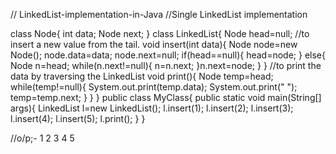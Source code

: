 // LinkedList-implementation-in-Java
//Single LinkedList implementation

class Node{
  int data;
  Node next;
}
 class LinkedList{
    Node head=null;
 //to insert a new value from the tail.
    void insert(int data){
      Node node=new Node();
       node.data=data;
       node.next=null;
      if(head==null){
       head=node;
       }
     else{
     Node n=head;
     while(n.next!=null){
        n=n.next;
       }n.next=node;
     }
 }
 //to print the data by traversing the LinkedList
  void print(){
        Node temp=head;
       while(temp!=null){
     System.out.print(temp.data);
     System.out.print(" ");
      temp=temp.next;
         }
     }
  }
 public class MyClass{
   public static void main(String[] args){
    LinkedList l=new LinkedList();
    l.insert(1);
    l.insert(2);
    l.insert(3);
     l.insert(4);
     l.insert(5);
     l.print();
   }
 }
 
//o/p;- 1 2 3 4 5  
